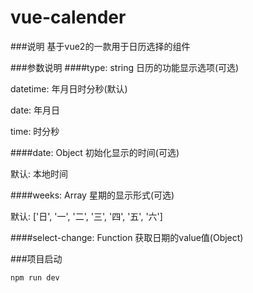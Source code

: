 # vue-calender
###说明
基于vue2的一款用于日历选择的组件

###参数说明
####type: string
日历的功能显示选项(可选)

datetime: 年月日时分秒(默认)

date: 年月日

time: 时分秒

####date: Object
初始化显示的时间(可选)

默认: 本地时间

####weeks: Array
星期的显示形式(可选)

默认: ['日', '一', '二', '三', '四', '五', '六']

####select-change: Function
获取日期的value值(Object)

###项目启动
```
npm run dev
```
